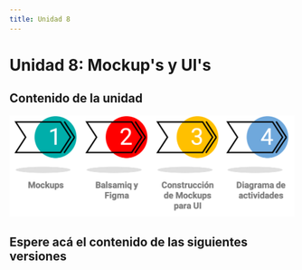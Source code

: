 ```yaml
---
title: Unidad 8
---
```

# Unidad 8: Mockup's y UI's

## Contenido de la unidad

<img src="_static/images/contenidoU8.png"/>

## Espere acá el contenido de las siguientes versiones